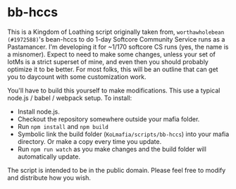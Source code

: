 # bb-hccs

This is a Kingdom of Loathing script originally taken from, `worthawholebean (#1972588)`'s bean-hccs to do 1-day Softcore Community Service runs as a Pastamancer. I'm developing it for ~1/170 softcore CS runs (yes, the name is a misnomer). Expect to need to make some changes, unless your set of IotMs is a strict superset of mine, and even then you should probably optimize it to be better. For most folks, this will be an outline that can get you to daycount with some customization work.

You'll have to build this yourself to make modifications. This use a typical node.js / babel / webpack setup. To install:
- Install node.js.
- Checkout the repository somewhere outside your mafia folder.
- Run `npm install` and `npm build`
- Symbolic link the build folder (`KoLmafia/scripts/bb-hccs`) into your mafia directory. Or make a copy every time you update.
- Run `npm run watch` as you make changes and the build folder will automatically update.

The script is intended to be in the public domain. Please feel free to modify and distribute how you wish.
